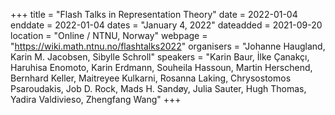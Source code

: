 +++
title = "Flash Talks in Representation Theory"
date = 2022-01-04
enddate = 2022-01-04
dates = "January 4, 2022"
dateadded = 2021-09-20
location = "Online / NTNU, Norway"
webpage = "https://wiki.math.ntnu.no/flashtalks2022"
organisers = "Johanne Haugland, Karin M. Jacobsen, Sibylle Schroll"
speakers = "Karin Baur, İlke Çanakçı, Haruhisa Enomoto, Karin Erdmann, Souheila Hassoun, Martin Herschend, Bernhard Keller, Maitreyee Kulkarni, Rosanna Laking, Chrysostomos Psaroudakis, Job D. Rock, Mads H. Sandøy, Julia Sauter, Hugh Thomas, Yadira Valdivieso, Zhengfang Wang"
+++
